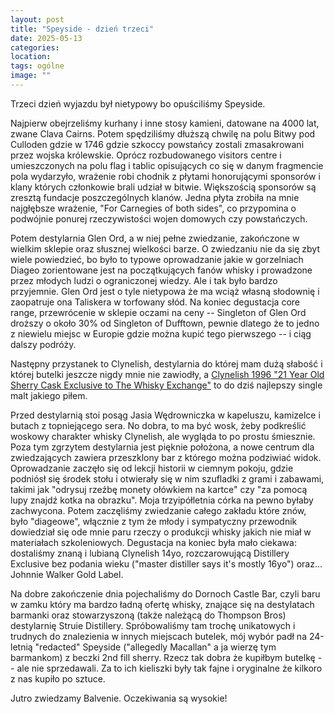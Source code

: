 ```yaml
---
layout: post
title: "Speyside - dzień trzeci"
date: 2025-05-13
categories: 
location: 
tags: ogólne
image: ""
---
```


Trzeci dzień wyjazdu był nietypowy bo opuściliśmy Speyside.

Najpierw obejrzeliśmy kurhany i inne stosy kamieni, datowane na 4000 lat, zwane Clava Cairns. Potem spędziliśmy dłuższą chwilę na polu Bitwy pod Culloden gdzie w 1746 gdzie szkoccy powstańcy zostali zmasakrowani przez wojska królewskie. Oprócz rozbudowanego visitors centre i umieszczonych na polu flag i tablic opisujących co się w danym fragmencie pola wydarzyło, wrażenie robi chodnik z płytami honorującymi sponsorów i klany których członkowie brali udział w bitwie. Większością sponsorów są zresztą fundacje poszczególnych klanów. Jedna płyta zrobiła na mnie najgłębsze wrażenie, "For Carnegies of both sides", co przypomina o podwójnie ponurej rzeczywistości wojen domowych czy powstańczych.

Potem destylarnia Glen Ord, a w niej pełne zwiedzanie, zakończone w wielkim sklepie oraz słusznej wielkości barze. O zwiedzaniu nie da się zbyt wiele powiedzieć, bo było to typowe oprowadzanie jakie w gorzelniach Diageo zorientowane jest na początkujących fanów whisky i prowadzone przez młodych ludzi o ograniczonej wiedzy. Ale i tak było bardzo przyjemnie. Glen Ord jest o tyle nietypowa że ma wciąż własną słodownię i zaopatruje ona Taliskera w torfowany słód. Na koniec degustacja core range, przewrócenie w sklepie oczami na ceny -- Singleton of Glen Ord droższy o około 30% od Singleton of Dufftown, pewnie dlatego że to jedno z niewielu miejsc w Europie gdzie można kupić tego pierwszego -- i ciąg dalszy podróży.

Następny przystanek to Clynelish, destylarnia do której mam dużą słabość i której butelki jeszcze nigdy mnie nie zawiodły, a [Clynelish 1996 "21 Year Old Sherry Cask Exclusive to The Whisky Exchange"](
https://www.thewhiskyexchange.com/p/46234/clynelish-1996-21-year-old-sherry-cask-exclusive-to-the-whisky-exchange) to do dziś najlepszy single malt jakiego piłem.

Przed destylarnią stoi posąg Jasia Wędrowniczka w kapeluszu, kamizelce i butach z topniejącego sera. No dobra, to ma być wosk, żeby podkreślić woskowy charakter whisky Clynelish, ale wygląda to po prostu śmiesznie. Poza tym zgrzytem destylarnia jest pięknie położona, a nowe centrum dla zwiedzających zawiera przeszklony bar z którego można podziwiać widok. Oprowadzanie zaczęło się od lekcji historii w ciemnym pokoju, gdzie podniósł się środek stołu i otwierały się w nim szufladki z grami i zabawami, takimi jak "odrysuj rzeźbę monety ołówkiem na kartce" czy "za pomocą lupy znajdź kotka na obrazku". Moja trzyipółletnia córka na pewno byłaby zachwycona. Potem zaczęliśmy zwiedzanie całego zakładu które znów, było "diageowe", włącznie z tym że młody i sympatyczny przewodnik dowiedział się ode mnie paru rzeczy o produkcji whisky jakich nie miał w materiałach szkoleniowych. Degustacja na koniec była mało ciekawa: dostaliśmy znaną i lubianą Clynelish 14yo, rozczarowującą Distillery Exclusive bez podania wieku ("master distiller says it's mostly 16yo") oraz... Johnnie Walker Gold Label.

Na dobre zakończenie dnia pojechaliśmy do Dornoch Castle Bar, czyli baru w zamku który ma bardzo ładną ofertę whisky, znające się na destylatach barmanki oraz stowarzyszoną (także należącą do Thompson Bros) destylarnię Struie Distillery. Spróbowaliśmy tam trochę unikatowych i trudnych do znalezienia w innych miejscach butelek, mój wybór padł na 24-letnią "redacted" Speyside ("allegedly Macallan" a ja wierzę tym barmankom) z beczki 2nd fill sherry. Rzecz tak dobra że kupiłbym butelkę -- ale nie sprzedawali. Za to ich kieliszki były tak fajne i oryginalne że kilkoro z nas kupiło po sztuce.

Jutro zwiedzamy Balvenie. Oczekiwania są wysokie!

